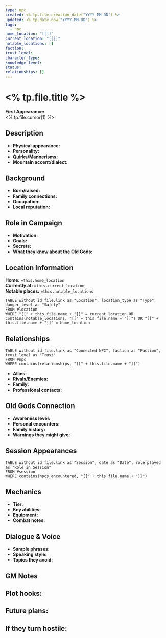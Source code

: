 ```yaml
---
type: npc
created: <% tp.file.creation_date("YYYY-MM-DD") %>
updated: <% tp.date.now("YYYY-MM-DD") %>
tags:
  - npc
home_location: "[[]]"
current_location: "[[]]"
notable_locations: []
faction: 
trust_level: 
character_type: 
knowledge_level: 
status:
relationships: []
---
```


# <% tp.file.title %>

**First Appearance:**  
<% tp.file.cursor(1) %>

## Description
- **Physical appearance:** 
- **Personality:** 
- **Quirks/Mannerisms:** 
- **Mountain accent/dialect:** 

## Background
- **Born/raised:** 
- **Family connections:** 
- **Occupation:** 
- **Local reputation:** 

## Role in Campaign
- **Motivation:** 
- **Goals:** 
- **Secrets:** 
- **What they know about the Old Gods:** 

## Location Information
**Home:** `=this.home_location`  
**Currently at:** `=this.current_location`  
**Notable places:** `=this.notable_locations`

```dataview
TABLE without id file.link as "Location", location_type as "Type", danger_level as "Safety"
FROM #location
WHERE "[[" + this.file.name + "]]" = current_location OR contains(notable_locations, "[[" + this.file.name + "]]") OR "[[" + this.file.name + "]]" = home_location
```

## Relationships
```dataview
TABLE without id file.link as "Connected NPC", faction as "Faction", trust_level as "Trust"
FROM #npc
WHERE contains(relationships, "[[" + this.file.name + "]]")
```

- **Allies:** 
- **Rivals/Enemies:** 
- **Family:** 
- **Professional contacts:** 

## Old Gods Connection
- **Awareness level:** 
- **Personal encounters:** 
- **Family history:** 
- **Warnings they might give:** 

## Session Appearances
```dataview
TABLE without id file.link as "Session", date as "Date", role_played as "Role in Session"
FROM #session
WHERE contains(npcs_encountered, "[[" + this.file.name + "]]")
```

## Mechanics
- **Tier:** 
- **Key abilities:** 
- **Equipment:** 
- **Combat notes:** 

## Dialogue & Voice
- **Sample phrases:** 
- **Speaking style:** 
- **Topics they avoid:** 

## GM Notes
**Plot hooks:**
- 

**Future plans:**
- 

**If they turn hostile:**
- 
